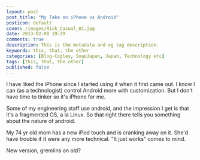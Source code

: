 ```yaml
---
layout: post
post_title: "My Take on iPhone vs Android"
posticon: default
cover: /images/Rick_Casual_01.jpg
date: 2013-02-08 19:29
comments: true
description: This is the metadata and og tag description.
keywords: this, that, the other
categories: [Blog-Cogley, SnapJapan, Japan, Technology etc]
tags: [this, that, the other]
published: false
---
```



I have liked the iPhone since I started using it when it first came out. I know I can (as a technologist) control Android more with customization. But I don't have time to tinker so it's iPhone for me.

Some of my engineering staff use android, and the impression I get is that it's a fragmented OS, a la Linux. So that right there tells you something about the nature of android.

My 74 yr old mom has a new iPod touch and is cranking away on it. She'd have trouble if it were any more technical. "It just works" comes to mind.

New version, gremlins on old? 